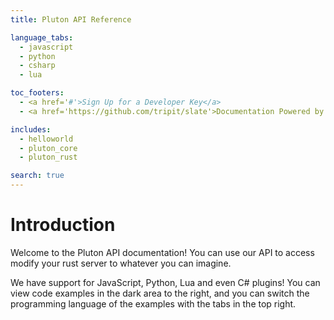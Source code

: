 ```yaml
---
title: Pluton API Reference

language_tabs:
  - javascript
  - python
  - csharp
  - lua

toc_footers:
  - <a href='#'>Sign Up for a Developer Key</a>
  - <a href='https://github.com/tripit/slate'>Documentation Powered by Slate</a>

includes:
  - helloworld
  - pluton_core
  - pluton_rust

search: true
---
```


# Introduction

Welcome to the Pluton API documentation! You can use our API to access modify your rust server to whatever you can imagine.

We have support for JavaScript, Python, Lua and even C# plugins! You can view code examples in the dark area to the right, and you can switch the programming language of the examples with the tabs in the top right.
